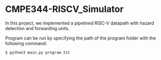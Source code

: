 # CMPE344-RISCV_Simulator 

In this project, we implemented a pipelined RISC-V datapath with hazard detection and forwarding units.

Program can be run by specifying the path of the program folder with the following command: 

```sh
$ python3 main.py program.txt
```